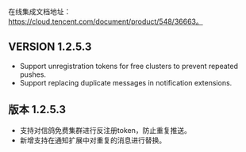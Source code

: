 ﻿在线集成文档地址：https://cloud.tencent.com/document/product/548/36663。


VERSION 1.2.5.3
-------------------------------------------
* Support unregistration tokens for free clusters to prevent repeated pushes.
* Support replacing duplicate messages in notification extensions.

版本 1.2.5.3
-------------------------------------------
* 支持对信鸽免费集群进行反注册token，防止重复推送。
* 新增支持在通知扩展中对重复的消息进行替换。